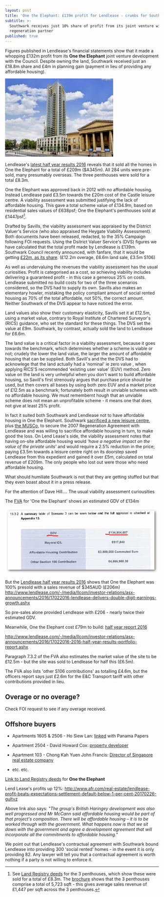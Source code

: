 ```yaml
---
layout: post
title: 'One the Elephant: £139m profit for Lendlease - crumbs for Southwark'
subtitle: >-
  Southwark receives just 10% share of profit from its joint venture with
  regeneration partner
published: true
---
```

Figures published in Lendlease's financial statements show that it made a whopping £132m profit from its __One the Elephant__ joint venture development with the Council. Despite owning the land, Southwark received just an £18.8m share and £4m in planning gain (payment in lieu of providing any affordable housing). 

![](/img/ote.jpg)

Lendlease's [latest half year results 2016](/img/lendleasehalfyearresults_2016.pdf) reveals that it sold all the homes in One the Elephant for a total of £209m ($A345m). All 284 units were pre-sold, many presumably overseas.  The three penthouses were sold for a total £8.3m.

One the Elephant was approved back in 2012 with no affordable housing.  Instead Lendlease paid £3.5m towards the £20m cost of the Castle leisure centre.  A viability assessment was submitted justifying the lack of affordable housing.  This gave a total scheme value of £134.9m, based on residential sales values of £638psf; One the Elephant's penthouses sold at £1447psf[^1].

Drafted by Savills, the viability assessment was appraised by the District Valuer's Service (who also appraised the Heygate Viability Assessment).  Both documents have been released, redacted, to the 35% Campaign following FOI requests.  Using the Dsitrict Valuer Service's (DVS) figures we have calculated that the total profit made by Lendlease is £139m.  Southwark Council recently announced, with fanfare, that it would be getting [£22m, as its share](http://www.southwark.gov.uk/news/2017/mar/council-confirms-22m-from-one-the-elephant-will-pay-for-leisure-centre). (£12.2m overage, £6.6m land sale, £3.5m S106)

As well as undervaluing the revenues the viability assessment has the usual curiosities. Profit is categorised as a cost, so achieving viability includes delivering a guaranteed profit - in this case a generous 25% on costs.  Lendlease submitted no build costs for two of the three scenarios considered, so the DVS had to supply its own.  Savills also makes an elementary howler, mistaking the policy compliant amount of social rented housing as 70% of the total affordable, not 50%, the correct amount.  Neither Southwark of the DVS appear to have noticed the error.  

Land values also show their customary elasticity, Savills set it at £12.5m, using a market value, contrary to Royal Institute of Chartered Surveyor's (RICS) guidance, who set the standard for these things.  The DVS set the value at £9m.  Southwark, by contrast, actually sold the land to Lendlease for £6.6m.

The land value is a critical factor in a viability assessment, because it goes towards the benchmark, which determines whether a scheme is viable or not; crudely the lower the land value, the larger the amount of affordable housing that can be supplied.  Both Savill's and the the DVS had to acknowlege that the land actually had a 'nominal' ie zero value , when applying RICS'S recommended 'existing user value' (EUV) method.  Zero value on the land is very unhelpful when you don't want to build affordable housing, so Savill's first strenously argues that purchase price should be used, but then covers all bases by using both zero EUV and a market price of £12.5m as a benchmark; fortunately both result in unviable schemes with no affordable housing.  We must remembernt hough that an unviable scheme does not mean an unprofitable scheme - it means one that does not give at least 25% profit.

In fact it suited both Southwark and Lendlease not to have affordable housing in One the Elephant. Southwark [sacrificed a new leisure centre](http://moderngov.southwark.gov.uk/ieDecisionDetails.aspx?AIId=8877), plus [the MUSCo](http://moderngov.southwark.gov.uk/documents/s10891/Elephant%20and%20Castle%20-%20Regeneration%20Agreement%20and%20Disposal%20of%20Associated%20Land%20-%20Report.pdf), to secure the 2007 Regeneration Agreement with Lendlease and was willing to sacrifice affordable housing in turn, to make good the loss.  On Lend Lease's side, the viability assessment notes that having on-site affordable housing would _'have a negative impact on the value of the private units'_ and would require a 2.5% reduction in the price; paying £3.5m towards a leisure centre right on its doorstep saved Lendlease from this expedient and gained it over £5m, calculated on total revenue of £209m.  The only people who lost out were those who need affordable housing.   

 

What should humiliate Southwark is not that they are getting stuffed but that they even boast about it in a press release.


For the attention of Dave Hill....
The usual viability assessment curiousities

The [FVA](https://www.whatdotheyknow.com/request/374643/response/921669/attach/3/170116%20St%20Marys%20Viability%20Assessment%20003%203%20Redacted.pdf) for 'One the Elephant' shows an estimated GDV of £134m

![](/img/otefvagdv.png)


But the [Lendlease half year results 2016](/img/lendleasehalfyearresults_2016.pdf) shows that One the Elephant was 100% presold with a sales revenue of $345AUD (£206m)
http://www.lendlease.com/-/media/llcom/investor-relations/asx-announcements/2016/17022016-lendlease-delivers-double-digit-earnings-growth.ashx

So pre-sales alone provided Lendlease with £206 - nearly twice their estimated GDV.

Meanwhile, One the Elephant cost £79m to build: [half year report 2016](/img/lendleasehalfyearreport_2016.pdf)

 http://www.lendlease.com/-/media/llcom/investor-relations/asx-announcements/2016/17022016-2016-half-year-results-portfolio-report.ashx

Paragraph 7.3.2 of the FVA also estimates the market value of the site to be £12.5m - but the site was sold to Lendlease for half this (£6.5m).

The FVA also lists 'other S106 contributions' as totalling £4.6m, but the officers report says just £2.6m for the E&C Transport tariff with other contributions provided in lieu.

## Overage or no overage?
Check FOI request to see if any overage received.

## Offshore buyers

 * Apartments 1605 & 2506 - Ho Siew Lan: 
   [linked](https://offshoreleaks.icij.org/nodes/291666) with Panama Papers

 * Apartment 2504 - David Howard Cox: [property 
   developer](http://www.checkcompany.co.uk/director/1675119/MR-DAVID-HOWARD-COX)

 * Apartment 103 - Chong Kah Yuen John Francis: [Director of Singapore real 
   estate 
company](http://www.iproperty.com.sg/realestateagency/356/MINDLINK-GROUPS-PTE-LTD)

 * etc. etc.


[Link to Land Registry 
deeds](http://35percent.org/img/LRegisterOneTheElephant.pdf) for __One the 
Elephant__


Lend Lease's profits up 12%: http://www.afr.com/real-estate/lendlease-profit-beats-expectations-settlement-default-below-1-per-cent-20170226-gultvz

Above link also says: _"The group's British Haringey development was also well progressed and Mr McCann said affordable housing would be part of that project's composition. There will be affordable housing – it is to be worked through with the government. What happens now is that we sit down with the government and agree a development agreement that will incorporate all the commitments to affordable housing."_

We point out that Lendlease's contractual agreement with Southwark bound Lendlease into providing 300 'social rented' homes - in the event it is only providing 82. Any lawyer will tell you that a contractual agreement is worth nothing if a party is not willing to enforce it.

[^1]: See [Land Registry deeds](/img/lrdeeds_otepenthouses.pdf) for the 3 penthouses, which show these were sold for a total of £8.3m. The [brochure](/img/oteskyscapecollection.pdf) shows that the 3 penthouses comprise a total of 5,723 sqft - this gives average sales revenue of £1,447 per sqft across the 3 penthouses.
